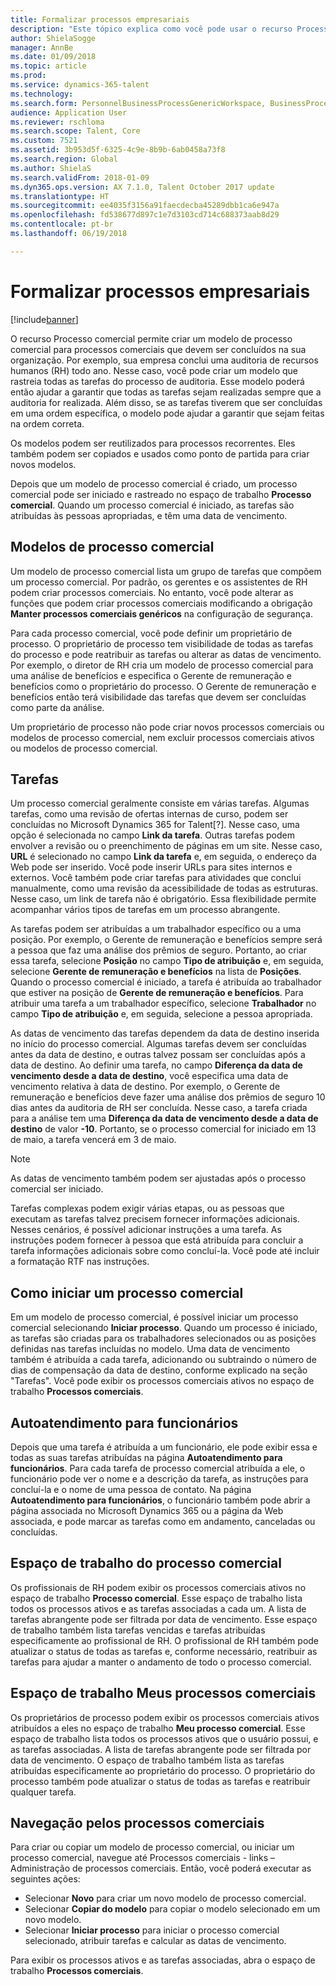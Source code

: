 ```yaml
---
title: Formalizar processos empresariais
description: "Este tópico explica como você pode usar o recurso Processo comercial para criar um modelo de processo comercial para processos que devem ser concluídos na sua organização."
author: ShielaSogge
manager: AnnBe
ms.date: 01/09/2018
ms.topic: article
ms.prod: 
ms.service: dynamics-365-talent
ms.technology: 
ms.search.form: PersonnelBusinessProcessGenericWorkspace, BusinessProcessGenericTemplateListpage, BusinessProcessGenericMyTemplates, BusinessProcessGroupAssignment
audience: Application User
ms.reviewer: rschloma
ms.search.scope: Talent, Core
ms.custom: 7521
ms.assetid: 3b953d5f-6325-4c9e-8b9b-6ab0458a73f8
ms.search.region: Global
ms.author: ShielaS
ms.search.validFrom: 2018-01-09
ms.dyn365.ops.version: AX 7.1.0, Talent October 2017 update
ms.translationtype: HT
ms.sourcegitcommit: ee4035f3156a91faecdecba45289dbb1ca6e947a
ms.openlocfilehash: fd538677d897c1e7d3103cd714c688373aab8d29
ms.contentlocale: pt-br
ms.lasthandoff: 06/19/2018

---
```

# <a name="formalize-business-processes"></a>Formalizar processos empresariais

[!include[banner](includes/banner.md)]

O recurso Processo comercial permite criar um modelo de processo comercial para processos comerciais que devem ser concluídos na sua organização. Por exemplo, sua empresa conclui uma auditoria de recursos humanos (RH) todo ano. Nesse caso, você pode criar um modelo que rastreia todas as tarefas do processo de auditoria. Esse modelo poderá então ajudar a garantir que todas as tarefas sejam realizadas sempre que a auditoria for realizada. Além disso, se as tarefas tiverem que ser concluídas em uma ordem específica, o modelo pode ajudar a garantir que sejam feitas na ordem correta.

Os modelos podem ser reutilizados para processos recorrentes. Eles também podem ser copiados e usados como ponto de partida para criar novos modelos.

Depois que um modelo de processo comercial é criado, um processo comercial pode ser iniciado e rastreado no espaço de trabalho **Processo comercial**. Quando um processo comercial é iniciado, as tarefas são atribuídas às pessoas apropriadas, e têm uma data de vencimento.

## <a name="business-process-templates"></a>Modelos de processo comercial
Um modelo de processo comercial lista um grupo de tarefas que compõem um processo comercial. Por padrão, os gerentes e os assistentes de RH podem criar processos comerciais. No entanto, você pode alterar as funções que podem criar processos comerciais modificando a obrigação **Manter processos comerciais genéricos** na configuração de segurança.

Para cada processo comercial, você pode definir um proprietário de processo. O proprietário de processo tem visibilidade de todas as tarefas do processo e pode reatribuir as tarefas ou alterar as datas de vencimento. Por exemplo, o diretor de RH cria um modelo de processo comercial para uma análise de benefícios e especifica o Gerente de remuneração e benefícios como o proprietário do processo. O Gerente de remuneração e benefícios então terá visibilidade das tarefas que devem ser concluídas como parte da análise.

Um proprietário de processo não pode criar novos processos comerciais ou modelos de processo comercial, nem excluir processos comerciais ativos ou modelos de processo comercial.

## <a name="tasks"></a>Tarefas
Um processo comercial geralmente consiste em várias tarefas. Algumas tarefas, como uma revisão de ofertas internas de curso, podem ser concluídas no Microsoft Dynamics 365 for Talent[?]. Nesse caso, uma opção é selecionada no campo **Link da tarefa**. Outras tarefas podem envolver a revisão ou o preenchimento de páginas em um site. Nesse caso, **URL** é selecionado no campo **Link da tarefa** e, em seguida, o endereço da Web pode ser inserido. Você pode inserir URLs para sites internos e externos. Você também pode criar tarefas para atividades que conclui manualmente, como uma revisão da acessibilidade de todas as estruturas. Nesse caso, um link de tarefa não é obrigatório. Essa flexibilidade permite acompanhar vários tipos de tarefas em um processo abrangente.

As tarefas podem ser atribuídas a um trabalhador específico ou a uma posição. Por exemplo, o Gerente de remuneração e benefícios sempre será a pessoa que faz uma análise dos prêmios de seguro. Portanto, ao criar essa tarefa, selecione **Posição** no campo **Tipo de atribuição** e, em seguida, selecione **Gerente de remuneração e benefícios** na lista de **Posições**. Quando o processo comercial é iniciado, a tarefa é atribuída ao trabalhador que estiver na posição de **Gerente de remuneração e benefícios**. Para atribuir uma tarefa a um trabalhador específico, selecione **Trabalhador** no campo **Tipo de atribuição** e, em seguida, selecione a pessoa apropriada.

As datas de vencimento das tarefas dependem da data de destino inserida no início do processo comercial. Algumas tarefas devem ser concluídas antes da data de destino, e outras talvez possam ser concluídas após a data de destino. Ao definir uma tarefa, no campo **Diferença da data de vencimento desde a data de destino**, você especifica uma data de vencimento relativa à data de destino. Por exemplo, o Gerente de remuneração e benefícios deve fazer uma análise dos prêmios de seguro 10 dias antes da auditoria de RH ser concluída. Nesse caso, a tarefa criada para a análise tem uma **Diferença da data de vencimento desde a data de destino** de valor **-10**. Portanto, se o processo comercial for iniciado em 13 de maio, a tarefa vencerá em 3 de maio.

> [!NOTE]
> As datas de vencimento também podem ser ajustadas após o processo comercial ser iniciado.

Tarefas complexas podem exigir várias etapas, ou as pessoas que executam as tarefas talvez precisem fornecer informações adicionais. Nesses cenários, é possível adicionar instruções a uma tarefa. As instruções podem fornecer à pessoa que está atribuída para concluir a tarefa informações adicionais sobre como concluí-la. Você pode até incluir a formatação RTF nas instruções.

## <a name="starting-a-business-process"></a>Como iniciar um processo comercial
Em um modelo de processo comercial, é possível iniciar um processo comercial selecionando **Iniciar processo**. Quando um processo é iniciado, as tarefas são criadas para os trabalhadores selecionados ou as posições definidas nas tarefas incluídas no modelo. Uma data de vencimento também é atribuída a cada tarefa, adicionando ou subtraindo o número de dias de compensação da data de destino, conforme explicado na seção "Tarefas". Você pode exibir os processos comerciais ativos no espaço de trabalho **Processos comerciais**.

## <a name="employee-self-service"></a>Autoatendimento para funcionários
Depois que uma tarefa é atribuída a um funcionário, ele pode exibir essa e todas as suas tarefas atribuídas na página **Autoatendimento para funcionários**. Para cada tarefa de processo comercial atribuída a ele, o funcionário pode ver o nome e a descrição da tarefa, as instruções para concluí-la e o nome de uma pessoa de contato. Na página **Autoatendimento para funcionários**, o funcionário também pode abrir a página associada no Microsoft Dynamics 365 ou a página da Web associada, e pode marcar as tarefas como em andamento, canceladas ou concluídas.

## <a name="business-process-workspace"></a>Espaço de trabalho do processo comercial
Os profissionais de RH podem exibir os processos comerciais ativos no espaço de trabalho **Processo comercial**. Esse espaço de trabalho lista todos os processos ativos e as tarefas associadas a cada um. A lista de tarefas abrangente pode ser filtrada por data de vencimento. Esse espaço de trabalho também lista tarefas vencidas e tarefas atribuídas especificamente ao profissional de RH. O profissional de RH também pode atualizar o status de todas as tarefas e, conforme necessário, reatribuir as tarefas para ajudar a manter o andamento de todo o processo comercial.

## <a name="my-business-processes-workspace"></a>Espaço de trabalho Meus processos comerciais
Os proprietários de processo podem exibir os processos comerciais ativos atribuídos a eles no espaço de trabalho **Meu processo comercial**. Esse espaço de trabalho lista todos os processos ativos que o usuário possui, e as tarefas associadas. A lista de tarefas abrangente pode ser filtrada por data de vencimento. O espaço de trabalho também lista as tarefas atribuídas especificamente ao proprietário do processo. O proprietário do processo também pode atualizar o status de todas as tarefas e reatribuir qualquer tarefa.

## <a name="navigating-business-processes"></a>Navegação pelos processos comerciais
Para criar ou copiar um modelo de processo comercial, ou iniciar um processo comercial, navegue até Processos comerciais - links – Administração de processos comerciais. Então, você poderá executar as seguintes ações:

- Selecionar **Novo** para criar um novo modelo de processo comercial.
- Selecionar **Copiar do modelo** para copiar o modelo selecionado em um novo modelo.
- Selecionar **Iniciar processo** para iniciar o processo comercial selecionado, atribuir tarefas e calcular as datas de vencimento.

Para exibir os processos ativos e as tarefas associadas, abra o espaço de trabalho **Processos comerciais**.


